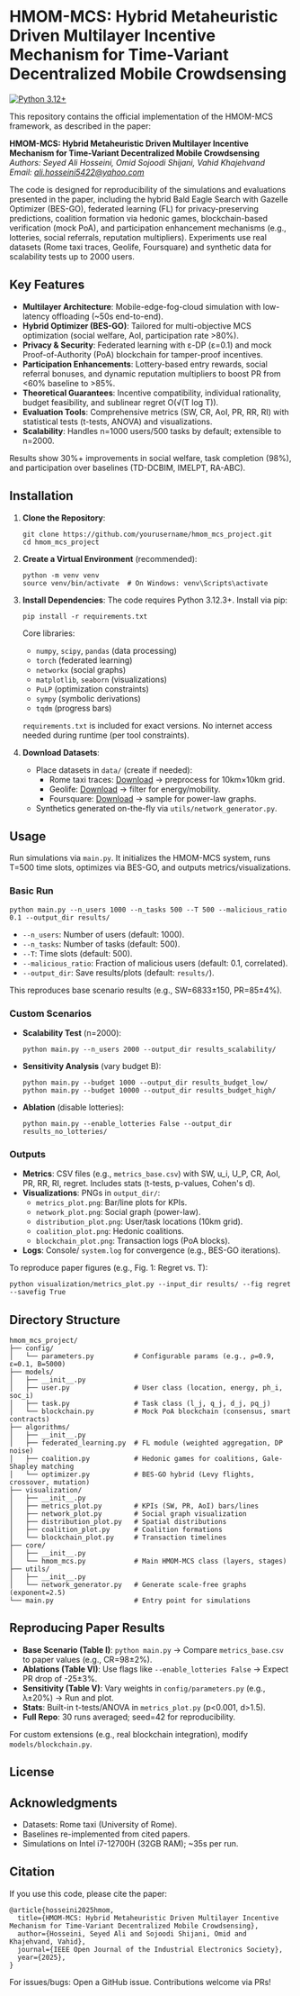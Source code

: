 # HMOM-MCS: Hybrid Metaheuristic Driven Multilayer Incentive Mechanism for Time-Variant Decentralized Mobile Crowdsensing

[![Python 3.12+](https://img.shields.io/badge/Python-3.12%2B-blue.svg)](https://www.python.org/downloads/)

This repository contains the official implementation of the HMOM-MCS framework, as described in the paper:

**HMOM-MCS: Hybrid Metaheuristic Driven Multilayer Incentive Mechanism for Time-Variant Decentralized Mobile Crowdsensing**  
*Authors: Seyed Ali Hosseini, Omid Sojoodi Shijani, Vahid Khajehvand*  
*Email: ali.hosseini5422@yahoo.com*  

The code is designed for reproducibility of the simulations and evaluations presented in the paper, including the hybrid Bald Eagle Search with Gazelle Optimizer (BES-GO), federated learning (FL) for privacy-preserving predictions, coalition formation via hedonic games, blockchain-based verification (mock PoA), and participation enhancement mechanisms (e.g., lotteries, social referrals, reputation multipliers). Experiments use real datasets (Rome taxi traces, Geolife, Foursquare) and synthetic data for scalability tests up to 2000 users.

## Key Features
- **Multilayer Architecture**: Mobile-edge-fog-cloud simulation with low-latency offloading (~50s end-to-end).
- **Hybrid Optimizer (BES-GO)**: Tailored for multi-objective MCS optimization (social welfare, AoI, participation rate >80%).
- **Privacy & Security**: Federated learning with ε-DP (ε=0.1) and mock Proof-of-Authority (PoA) blockchain for tamper-proof incentives.
- **Participation Enhancements**: Lottery-based entry rewards, social referral bonuses, and dynamic reputation multipliers to boost PR from <60% baseline to >85%.
- **Theoretical Guarantees**: Incentive compatibility, individual rationality, budget feasibility, and sublinear regret O(√(T log T)).
- **Evaluation Tools**: Comprehensive metrics (SW, CR, AoI, PR, RR, RI) with statistical tests (t-tests, ANOVA) and visualizations.
- **Scalability**: Handles n=1000 users/500 tasks by default; extensible to n=2000.

Results show 30%+ improvements in social welfare, task completion (98%), and participation over baselines (TD-DCBIM, IMELPT, RA-ABC).

## Installation
1. **Clone the Repository**:
   ```
   git clone https://github.com/yourusername/hmom_mcs_project.git
   cd hmom_mcs_project
   ```

2. **Create a Virtual Environment** (recommended):
   ```
   python -m venv venv
   source venv/bin/activate  # On Windows: venv\Scripts\activate
   ```

3. **Install Dependencies**:
   The code requires Python 3.12.3+. Install via pip:
   ```
   pip install -r requirements.txt
   ```
   Core libraries:
   - `numpy`, `scipy`, `pandas` (data processing)
   - `torch` (federated learning)
   - `networkx` (social graphs)
   - `matplotlib`, `seaborn` (visualizations)
   - `PuLP` (optimization constraints)
   - `sympy` (symbolic derivations)
   - `tqdm` (progress bars)

   `requirements.txt` is included for exact versions. No internet access needed during runtime (per tool constraints).

4. **Download Datasets**:
   - Place datasets in `data/` (create if needed):
     - Rome taxi traces: [Download](https://www.dis.uniroma1.it/challenge9/download.shtml) → preprocess for 10km×10km grid.
     - Geolife: [Download](https://www.microsoft.com/en-us/research/publication/geolife-gps-trajectory-dataset-user-guide/) → filter for energy/mobility.
     - Foursquare: [Download](https://sites.google.com/site/yangdingqi/home/foursquare-dataset) → sample for power-law graphs.
   - Synthetics generated on-the-fly via `utils/network_generator.py`.

## Usage
Run simulations via `main.py`. It initializes the HMOM-MCS system, runs T=500 time slots, optimizes via BES-GO, and outputs metrics/visualizations.

### Basic Run
```
python main.py --n_users 1000 --n_tasks 500 --T 500 --malicious_ratio 0.1 --output_dir results/
```
- `--n_users`: Number of users (default: 1000).
- `--n_tasks`: Number of tasks (default: 500).
- `--T`: Time slots (default: 500).
- `--malicious_ratio`: Fraction of malicious users (default: 0.1, correlated).
- `--output_dir`: Save results/plots (default: `results/`).

This reproduces base scenario results (e.g., SW=6833±150, PR=85±4%).

### Custom Scenarios
- **Scalability Test** (n=2000):
  ```
  python main.py --n_users 2000 --output_dir results_scalability/
  ```
- **Sensitivity Analysis** (vary budget B):
  ```
  python main.py --budget 1000 --output_dir results_budget_low/
  python main.py --budget 10000 --output_dir results_budget_high/
  ```
- **Ablation** (disable lotteries):
  ```
  python main.py --enable_lotteries False --output_dir results_no_lotteries/
  ```

### Outputs
- **Metrics**: CSV files (e.g., `metrics_base.csv`) with SW, u_i, U_P, CR, AoI, PR, RR, RI, regret. Includes stats (t-tests, p-values, Cohen's d).
- **Visualizations**: PNGs in `output_dir/`:
  - `metrics_plot.png`: Bar/line plots for KPIs.
  - `network_plot.png`: Social graph (power-law).
  - `distribution_plot.png`: User/task locations (10km grid).
  - `coalition_plot.png`: Hedonic coalitions.
  - `blockchain_plot.png`: Transaction logs (PoA blocks).
- **Logs**: Console/ `system.log` for convergence (e.g., BES-GO iterations).

To reproduce paper figures (e.g., Fig. 1: Regret vs. T):
```
python visualization/metrics_plot.py --input_dir results/ --fig regret --savefig True
```

## Directory Structure
```
hmom_mcs_project/
├── config/
│   └── parameters.py          # Configurable params (e.g., ρ=0.9, ε=0.1, B=5000)
├── models/
│   ├── __init__.py
│   ├── user.py                # User class (location, energy, ph_i, soc_i)
│   ├── task.py                # Task class (l_j, q_j, d_j, pq_j)
│   └── blockchain.py          # Mock PoA blockchain (consensus, smart contracts)
├── algorithms/
│   ├── __init__.py
│   ├── federated_learning.py  # FL module (weighted aggregation, DP noise)
│   ├── coalition.py           # Hedonic games for coalitions, Gale-Shapley matching
│   └── optimizer.py           # BES-GO hybrid (Levy flights, crossover, mutation)
├── visualization/
│   ├── __init__.py
│   ├── metrics_plot.py        # KPIs (SW, PR, AoI) bars/lines
│   ├── network_plot.py        # Social graph visualization
│   ├── distribution_plot.py   # Spatial distributions
│   ├── coalition_plot.py      # Coalition formations
│   └── blockchain_plot.py     # Transaction timelines
├── core/
│   ├── __init__.py
│   └── hmom_mcs.py            # Main HMOM-MCS class (layers, stages)
├── utils/
│   ├── __init__.py
│   └── network_generator.py   # Generate scale-free graphs (exponent=2.5)
└── main.py                    # Entry point for simulations
```

## Reproducing Paper Results
- **Base Scenario (Table I)**: `python main.py` → Compare `metrics_base.csv` to paper values (e.g., CR=98±2%).
- **Ablations (Table VI)**: Use flags like `--enable_lotteries False` → Expect PR drop of -25±3%.
- **Sensitivity (Table V)**: Vary weights in `config/parameters.py` (e.g., λ±20%) → Run and plot.
- **Stats**: Built-in t-tests/ANOVA in `metrics_plot.py` (p<0.001, d>1.5).
- **Full Repo**: 30 runs averaged; seed=42 for reproducibility.

For custom extensions (e.g., real blockchain integration), modify `models/blockchain.py`.

## License

## Acknowledgments
- Datasets: Rome taxi (University of Rome).
- Baselines re-implemented from cited papers.
- Simulations on Intel i7-12700H (32GB RAM); ~35s per run.

## Citation
If you use this code, please cite the paper:
```
@article{hosseini2025hmom,
  title={HMOM-MCS: Hybrid Metaheuristic Driven Multilayer Incentive Mechanism for Time-Variant Decentralized Mobile Crowdsensing},
  author={Hosseini, Seyed Ali and Sojoodi Shijani, Omid and Khajehvand, Vahid},
  journal={IEEE Open Journal of the Industrial Electronics Society},
  year={2025},
}
```

For issues/bugs: Open a GitHub issue. Contributions welcome via PRs!
